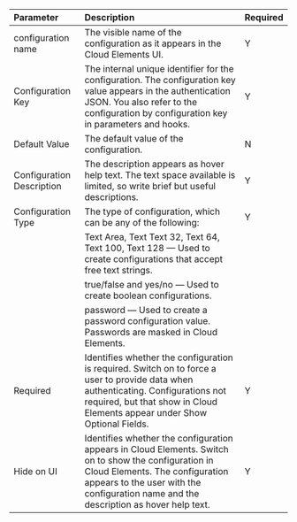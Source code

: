 | Parameter | Description   | Required   |
| :------------- | :------------- | :------------- |
|  configuration name  |  The visible name of the configuration as it appears in the Cloud Elements UI.   |  Y  |
|  Configuration Key  |  The internal unique identifier for the configuration. The configuration key value appears in the authentication JSON. You also refer to the configuration by configuration key in parameters and hooks.   |  Y  |
|  Default Value  |  The default value of the configuration.   |  N  |
|  Configuration Description  |  The description appears as hover help text. The text space available is limited, so write brief but useful descriptions. |  Y  |
|  Configuration Type  |  The type of configuration, which can be any of the following:   |  Y  |
|    |  Text Area, Text Text 32, Text 64, Text 100, Text 128 &mdash; Used to create configurations that accept free text strings. |    |
|    |  true/false and yes/no &mdash; Used to create boolean configurations. |    |
|    |  password &mdash; Used to create a password configuration value. Passwords are masked in Cloud Elements. |    |
|  Required  |  Identifies whether the configuration is required. Switch on to force a user to provide data when authenticating. Configurations not required, but that show in Cloud Elements appear under Show Optional Fields. |  Y  |
|  Hide on UI  |  Identifies whether the configuration appears in Cloud Elements. Switch on to show the configuration in Cloud Elements. The configuration appears to the user with the configuration name and the description as hover help text. |  Y  |
